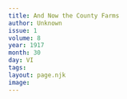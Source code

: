 ```yaml
---
title: And Now the County Farms
author: Unknown
issue: 1
volume: 8
year: 1917
month: 30
day: VI
tags:
layout: page.njk
image:
---
```





